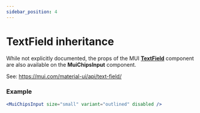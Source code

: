 ```yaml
---
sidebar_position: 4
---
```


# TextField inheritance

While not explicitly documented, the props of the MUI **[TextField](https://mui.com/api/text-field)** component are also available on the **MuiChipsInput** component.

See: https://mui.com/material-ui/api/text-field/

### Example

```jsx
<MuiChipsInput size="small" variant="outlined" disabled />
```
